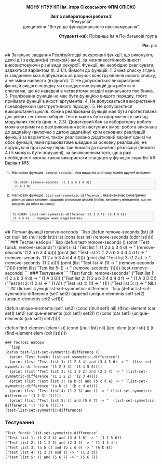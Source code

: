 <p align="center"><b>МОНУ НТУУ КПІ ім. Ігоря Сікорського ФПМ СПіСКС</b></p>
<p align="center">
<b>Звіт з лабораторної роботи 2</b><br/>
"Рекурсія"<br/>
дисципліни "Вступ до функціонального програмування"
</p>
<p align="right"><b>Студент(-ка)</b>: Прізвище Ім'я По-батькові група</p>
<p align="right"><b>Рік</b>: рік</p>
## Загальне завдання  
Реалізуйте дві рекурсивні функції, що виконують деякі дії з вхідним(и) списком(-ами), за
можливості/необхідності використовуючи різні види рекурсії. Функції, які необхідно
реалізувати, задаються варіантом (п. 2.1.1). Вимоги до функцій:
1. Зміна списку згідно із завданням має відбуватись за рахунок конструювання нового
списку, а не зміни наявного (вхідного).
2. Не допускається використання функцій вищого порядку чи стандартних функцій
для роботи зі списками, що не наведені в четвертому розділі навчального
посібника.
3. Реалізована функція не має бути функцією вищого порядку, тобто приймати функції
в якості аргументів.
4. Не допускається використання псевдофункцій (деструктивного підходу).
5. Не допускається використання циклів.
Кожна реалізована функція має бути протестована для різних тестових наборів. Тести
мають бути оформленні у вигляді модульних тестів (див. п. 2.3).
Додатковий бал за лабораторну роботу можна отримати в разі виконання всіх наступних
умов:
робота виконана до дедлайну (включно з датою дедлайну)
крім основних реалізацій функцій за варіантом, також реалізовано додатковий
варіант однієї чи обох функцій, який працюватиме швидше за основну реалізацію,
не порушуючи при цьому перші три вимоги до основної реалізації (вимоги 4 і 5
можуть бути порушені), за виключенням того, що в разі необхідності можна також
використати стандартну функцію copy-list
## Варіант №5
<p align="center">
<img src="variant51.png">
<img src="variant52.png">
</p>
## Лістинг функції remove-seconds
```lisp
(defun remove-seconds (lst)
  (if (or (null lst) (null (cdr lst)))
      lst  
      (cons (car lst) (remove-seconds (cddr lst)))))
```
### Тестові набори
```lisp
(defun test-remove-seconds ()
  (print "Test funck: remove-seconds")
  (print (list "Test list 1: (1 2 a b 3 4 d) -> " (remove-seconds '(1 2 a b 3 4 d))))
  (print (list "Test list 2: (1 2 a b 3 4 d 4 d f) -> " (remove-seconds '(1 2 a b 3 4 d 4 d f))))
  (print (list "Test list 3: (1 2 a) -> " (remove-seconds '(1 2 a))))
  (print (list "Test list 4: (1) -> " (remove-seconds '(1))))
  (print (list "Test list 5: () -> " (remove-seconds '()))))
(test-remove-seconds)
```
### Тестування
```
"Test funck: remove-seconds" 
("Test list 1: (1 2 a b 3 4 d) -> " (1 A 3 D)) 
("Test list 2: (1 2 a b 3 4 d 4 d f) -> " (1 A 3 D D)) 
("Test list 3: (1 2 a) -> " (1 A)) 
("Test list 4: (1) -> " (1)) 
("Test list 5: () -> " NIL) 
```
## Лістинг функції list-set-symmetric-difference
```lisp
(defun list-set-symmetric-difference (set1 set2)
  (append (unique-elements set1 set2)
          (unique-elements set2 set1)))

(defun unique-elements (set1 set2)
  (cond
    ((null set1) nil)
    ((find-element (car set1) set2) (unique-elements (cdr set1) set2))
    (t (cons (car set1) (unique-elements (cdr set1) set2)))))

(defun find-element (elem list)
  (cond
    ((null list) nil)
    ((eql elem (car list)) t)
    (t (find-element elem (cdr list)))))
```
### Тестові набори
```lisp
(defun test-list-set-symmetric-difference ()
  (print "Test funck: list-set-symmetric-difference")
  (print (list "Test list 1: (1 2 3 4) and (3 4 5 6) -> "  (list-set-symmetric-difference '(1 2 3 4) '(3 4 5 6)))) 
  (print (list "Test list 2: (1 1 2 2) and (2 3 4) -> " (list-set-symmetric-difference '(1 1 2 2) '(2 3 4)))) 
  (print (list "Test list 3: (a b c) and (b c d e) -> " (list-set-symmetric-difference '(a b c) '(b c d e)))) 
  (print (list "Test list 4: (1 2 3) and () -> " (list-set-symmetric-difference '(1 2 3) '()))) 
  (print (list "Test list 5: () and (5 6 7) -> "  (list-set-symmetric-difference '() '(5 6 7)))))
(test-list-set-symmetric-difference)
```
### Тестування
```
"Test funck: list-set-symmetric-difference" 
("Test list 1: (1 2 3 4) and (3 4 5 6) -> " (1 2 5 6)) 
("Test list 2: (1 1 2 2) and (2 3 4) -> " (1 1 3 4)) 
("Test list 3: (a b c) and (b c d e) -> " (A D E)) 
("Test list 4: (1 2 3) and () -> " (1 2 3)) 
("Test list 5: () and (5 6 7) -> " (5 6 7)) 
```
